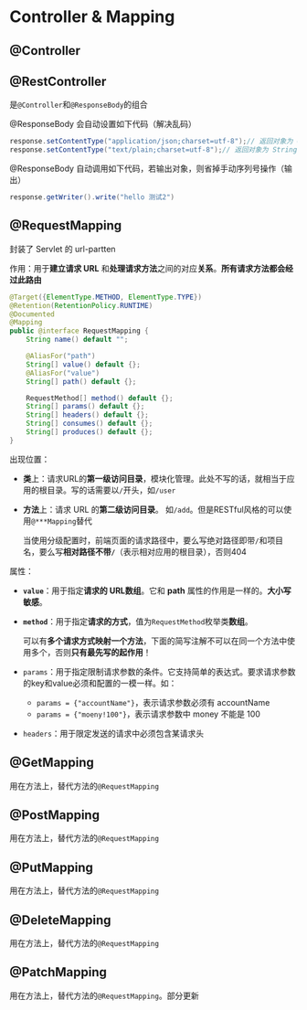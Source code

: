 # Controller & Mapping

## @Controller



## @RestController

是`@Controller`和`@ResponseBody`的组合

@ResponseBody 会自动设置如下代码（解决乱码）

```java
response.setContentType("application/json;charset=utf-8");// 返回对象为 Object 时
response.setContentType("text/plain;charset=utf-8");// 返回对象为 String 时
```

@ResponseBody 自动调用如下代码，若输出对象，则省掉手动序列号操作（输出）

```java
response.getWriter().write("hello 测试2")
```







## @RequestMapping

封装了 Servlet 的 url-partten

作用：用于**建立请求 URL** 和**处理请求方法**之间的对应**关系**。**所有请求方法都会经过此路由**

```java
@Target({ElementType.METHOD, ElementType.TYPE})
@Retention(RetentionPolicy.RUNTIME)
@Documented
@Mapping
public @interface RequestMapping {
    String name() default "";

    @AliasFor("path")
    String[] value() default {};
    @AliasFor("value")
    String[] path() default {};

    RequestMethod[] method() default {};
    String[] params() default {};
    String[] headers() default {};
    String[] consumes() default {};
    String[] produces() default {};
}
```

出现位置： 

* **类**上：请求URL的**第一级访问目录**，模块化管理。此处不写的话，就相当于应用的根目录。写的话需要以`/`开头，如`/user`

* **方法**上：请求 URL 的**第二级访问目录**。 如`/add`。但是RESTful风格的可以使用`@***Mapping`替代

    当使用分级配置时，前端页面的请求路径中，要么写绝对路径即带`/`和项目名，要么写**相对路径不带`/`**（表示相对应用的根目录），否则404

属性：

* **`value`**：用于指定**请求的 URL数组**。它和 **path** 属性的作用是一样的。**大小写敏感**。

* **`method`**：用于指定**请求的方式**，值为`RequestMethod`枚举类**数组**。

    可以有**多个请求方式映射一个方法**，下面的简写注解不可以在同一个方法中使用多个，否则**只有最先写的起作用**！

* `params`：用于指定限制请求参数的条件。它支持简单的表达式。要求请求参数的key和value必须和配置的一模一样。如：

    * `params = {"accountName"}`，表示请求参数必须有 accountName 
    * `params = {"moeny!100"}`，表示请求参数中 money 不能是 100

* `headers`：用于限定发送的请求中必须包含某请求头



## @GetMapping

用在方法上，替代方法的`@RequestMapping`

## @PostMapping

用在方法上，替代方法的`@RequestMapping`

## @PutMapping

用在方法上，替代方法的`@RequestMapping`

## @DeleteMapping

用在方法上，替代方法的`@RequestMapping`

## @PatchMapping

用在方法上，替代方法的`@RequestMapping`。部分更新



